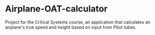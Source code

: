 Airplane-OAT-calculator
=======================

Project for the Critical Systems course, an application that calculates an airplane's true speed and height based on input from Pitot tubes.